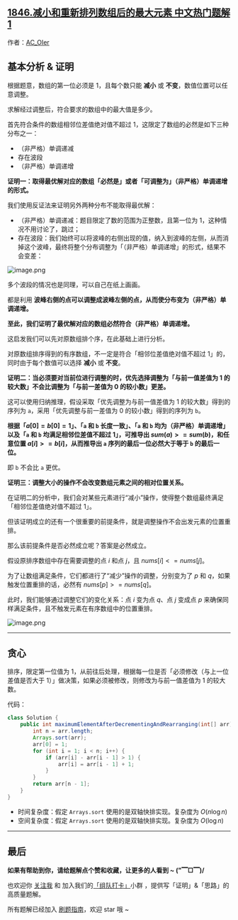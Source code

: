 ## [1846.减小和重新排列数组后的最大元素 中文热门题解1](https://leetcode.cn/problems/maximum-element-after-decreasing-and-rearranging/solutions/100000/gong-shui-san-xie-noxiang-xin-ke-xue-xi-yh9qt)

作者：[AC_OIer](https://leetcode.cn/u/AC_OIer)

## 基本分析 & 证明

根据题意，数组的第一位必须是 $1$，且每个数只能 **减小** 或 **不变**，数值位置可以任意调整。

求解经过调整后，符合要求的数组中的最大值是多少。

首先符合条件的数组相邻位差值绝对值不超过 $1$，这限定了数组的必然是如下三种分布之一：

* （非严格）单调递减
* 存在波段
* （非严格）单调递增

**证明一：取得最优解对应的数组「必然是」或者「可调整为」（非严格）单调递增的形式。**

我们使用反证法来证明另外两种分布不能取得最优解：

* （非严格）单调递减：题目限定了数的范围为正整数，且第一位为 $1$，这种情况不用讨论了，跳过；
* 存在波段：我们始终可以将波峰的右侧出现的值，纳入到波峰的左侧，从而消掉这个波峰，最终将整个分布调整为「（非严格）单调递增」的形式，结果不会变差：

![image.png](https://pic.leetcode-cn.com/1626313722-UOzMRP-image.png)

多个波段的情况也是同理，可以自己在纸上画画。

都是利用 **波峰右侧的点可以调整成波峰左侧的点，从而使分布变为（非严格）单调递增。**

**至此，我们证明了最优解对应的数组必然符合（非严格）单调递增。**

这启发我们可以先对原数组排个序，在此基础上进行分析。

对原数组排序得到的有序数组，不一定是符合「相邻位差值绝对值不超过 $1$」的，同时由于每个数值可以选择 **减小** 或 **不变**。

**证明二：当必须要对当前位进行调整的时，优先选择调整为「与前一值差值为 $1$ 的较大数」不会比调整为「与前一差值为 $0$ 的较小数」更差。**

这可以使用归纳推理，假设采取「优先调整为与前一值差值为 $1$ 的较大数」得到的序列为 `a`，采用「优先调整与前一差值为 $0$ 的较小数」得到的序列为 `b`。

**根据「$a[0] = b[0] = 1$」、「`a` 和 `b` 长度一致」、「`a` 和 `b` 均为（非严格）单调递增」以及「`a` 和 `b` 均满足相邻位差值不超过 $1$」，可推导出 $sum(a) >= sum(b)$，和任意位置 $a[i] >= b[i]$，从而推导出 `a` 序列的最后一位必然大于等于 `b` 的最后一位。**

即 `b` 不会比 `a` 更优。

**证明三：调整大小的操作不会改变数组元素之间的相对位置关系。**

在证明二的分析中，我们会对某些元素进行“减小”操作，使得整个数组最终满足「相邻位差值绝对值不超过 $1$」。

但该证明成立的还有一个很重要的前提条件，就是调整操作不会出发元素的位置重排。

那么该前提条件是否必然成立呢？答案是必然成立。

假设原排序数组中存在需要调整的点 $i$ 和点 $j$，且 $nums[i] <= nums[j]$。

为了让数组满足条件，它们都进行了“减少”操作的调整，分别变为了 $p$ 和 $q$，如果触发位置重排的话，必然有 $nums[p] >= nums[q]$。

此时，我们能够通过调整它们的变化关系：点 $i$ 变为点 $q$、点 $j$ 变成点 $p$ 来确保同样满足条件，且不触发元素在有序数组中的位置重排。

![image.png](https://pic.leetcode-cn.com/1626316820-JbzSUo-image.png)


---

## 贪心

排序，限定第一位值为 $1$，从前往后处理，根据每一位是否「必须修改（与上一位差值是否大于 $1$）」做决策，如果必须被修改，则修改为与前一值差值为 $1$ 的较大数。

代码：
```Java []
class Solution {
    public int maximumElementAfterDecrementingAndRearranging(int[] arr) {
        int n = arr.length;
        Arrays.sort(arr);
        arr[0] = 1;
        for (int i = 1; i < n; i++) {
            if (arr[i] - arr[i - 1] > 1) {
                arr[i] = arr[i - 1] + 1;
            }
        }
        return arr[n - 1];
    }
}
```
* 时间复杂度：假定 `Arrays.sort` 使用的是双轴快排实现。复杂度为 $O(n\log{n})$
* 空间复杂度：假定 `Arrays.sort` 使用的是双轴快排实现。复杂度为 $O(\log{n})$

---

## 最后

**如果有帮助到你，请给题解点个赞和收藏，让更多的人看到 ~ ("▔□▔)/**

也欢迎你 [关注我](https://oscimg.oschina.net/oscnet/up-19688dc1af05cf8bdea43b2a863038ab9e5.png) 和 加入我们的[「组队打卡」](https://leetcode-cn.com/u/ac_oier/)小群 ，提供写「证明」&「思路」的高质量题解。

所有题解已经加入 [刷题指南](https://github.com/SharingSource/LogicStack-LeetCode/wiki)，欢迎 star 哦 ~ 